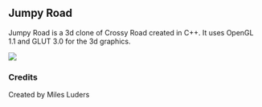 ## Jumpy Road
Jumpy Road is a 3d clone of Crossy Road created in C++. It uses OpenGL 1.1 and GLUT 3.0 for the 3d graphics.

![](https://github.com/mpluders/Jumpy-Road/blob/master/JumpyRoad/jumpy_road.gif)

### Credits
Created by Miles Luders
